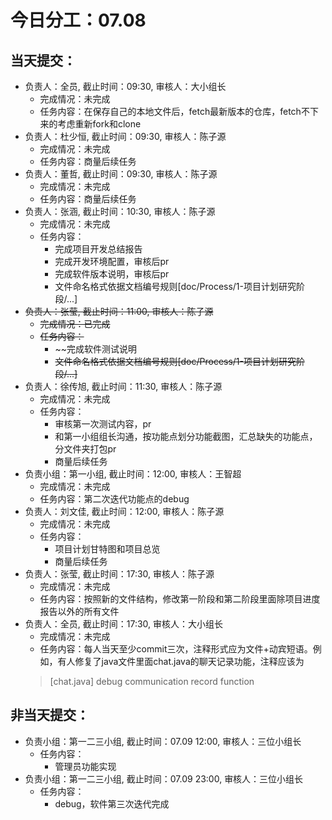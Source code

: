 # 今日分工：07.08

## 当天提交：
- 负责人：全员, 截止时间：09:30, 审核人：大小组长
    - 完成情况：未完成
    - 任务内容：在保存自己的本地文件后，fetch最新版本的仓库，fetch不下来的考虑重新fork和clone
- 负责人：杜少恒, 截止时间：09:30, 审核人：陈子源
    - 完成情况：未完成
    - 任务内容：商量后续任务
- 负责人：董哲, 截止时间：09:30, 审核人：陈子源
    - 完成情况：未完成
    - 任务内容：商量后续任务
- 负责人：张涵, 截止时间：10:30, 审核人：陈子源
    - 完成情况：未完成
    - 任务内容：
        - 完成项目开发总结报告
        - 完成开发环境配置，审核后pr
        - 完成软件版本说明，审核后pr
        - 文件命名格式依据文档编号规则[doc/Process/1-项目计划研究阶段/...]
- ~~负责人：张莹, 截止时间：11:00, 审核人：陈子源~~
    - ~~完成情况：已完成~~
    - ~~任务内容：~~
        - ~~完成软件测试说明
        - ~~文件命名格式依据文档编号规则[doc/Process/1-项目计划研究阶段/...]~~
- 负责人：徐传旭, 截止时间：11:30, 审核人：陈子源
    - 完成情况：未完成
    - 任务内容：
        - 审核第一次测试内容，pr
        - 和第一小组组长沟通，按功能点划分功能截图，汇总缺失的功能点，分文件夹打包pr
        - 商量后续任务
- 负责小组：第一小组, 截止时间：12:00, 审核人：王智超
    - 完成情况：未完成
    - 任务内容：第二次迭代功能点的debug
- 负责人：刘文佳, 截止时间：12:00, 审核人：陈子源
    - 完成情况：未完成
    - 任务内容：
        - 项目计划甘特图和项目总览
        - 商量后续任务
- 负责人：张莹, 截止时间：17:30, 审核人：陈子源
    - 完成情况：未完成
    - 任务内容：按照新的文件结构，修改第一阶段和第二阶段里面除项目进度报告以外的所有文件
- 负责人：全员, 截止时间：17:30, 审核人：大小组长
    - 完成情况：未完成
    - 任务内容：每人当天至少commit三次，注释形式应为文件+动宾短语。例如，有人修复了java文件里面chat.java的聊天记录功能，注释应该为
    >[chat.java] debug communication record function

## 非当天提交：
- 负责小组：第一二三小组, 截止时间：07.09 12:00, 审核人：三位小组长
    - 任务内容：
        - 管理员功能实现
- 负责小组：第一二三小组, 截止时间：07.09 23:00, 审核人：三位小组长
    - 任务内容：
        - debug，软件第三次迭代完成
